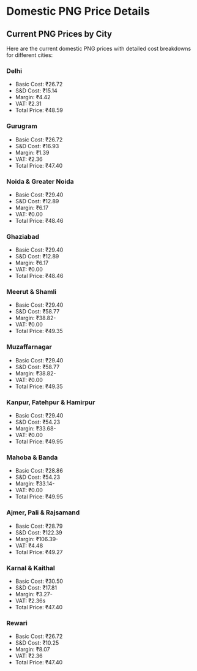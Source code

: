 # Domestic PNG Price Details

## Current PNG Prices by City

Here are the current domestic PNG prices with detailed cost breakdowns for different cities:

### Delhi
- Basic Cost: ₹26.72
- S&D Cost: ₹15.14
- Margin: ₹4.42
- VAT: ₹2.31
- Total Price: ₹48.59

### Gurugram
- Basic Cost: ₹26.72
- S&D Cost: ₹16.93
- Margin: ₹1.39
- VAT: ₹2.36
- Total Price: ₹47.40

### Noida & Greater Noida
- Basic Cost: ₹29.40
- S&D Cost: ₹12.89
- Margin: ₹6.17
- VAT: ₹0.00
- Total Price: ₹48.46

### Ghaziabad
- Basic Cost: ₹29.40
- S&D Cost: ₹12.89
- Margin: ₹6.17
- VAT: ₹0.00
- Total Price: ₹48.46

### Meerut & Shamli
- Basic Cost: ₹29.40
- S&D Cost: ₹58.77
- Margin: ₹38.82-
- VAT: ₹0.00
- Total Price: ₹49.35

### Muzaffarnagar
- Basic Cost: ₹29.40
- S&D Cost: ₹58.77
- Margin: ₹38.82-
- VAT: ₹0.00
- Total Price: ₹49.35

### Kanpur, Fatehpur & Hamirpur
- Basic Cost: ₹29.40
- S&D Cost: ₹54.23
- Margin: ₹33.68-
- VAT: ₹0.00
- Total Price: ₹49.95

### Mahoba & Banda
- Basic Cost: ₹28.86
- S&D Cost: ₹54.23
- Margin: ₹33.14-
- VAT: ₹0.00
- Total Price: ₹49.95

### Ajmer, Pali & Rajsamand
- Basic Cost: ₹28.79
- S&D Cost: ₹122.39
- Margin: ₹106.39-
- VAT: ₹4.48
- Total Price: ₹49.27

### Karnal & Kaithal
- Basic Cost: ₹30.50
- S&D Cost: ₹17.81
- Margin: ₹3.27-
- VAT: ₹2.36s
- Total Price: ₹47.40

### Rewari
- Basic Cost: ₹26.72
- S&D Cost: ₹10.25
- Margin: ₹8.07
- VAT: ₹2.36
- Total Price: ₹47.40
